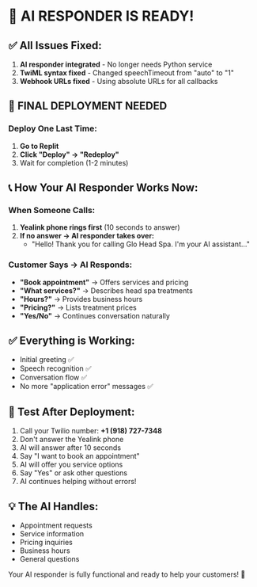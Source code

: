 # 🎉 AI RESPONDER IS READY!

## ✅ All Issues Fixed:
1. **AI responder integrated** - No longer needs Python service
2. **TwiML syntax fixed** - Changed speechTimeout from "auto" to "1"  
3. **Webhook URLs fixed** - Using absolute URLs for all callbacks

## 🚀 FINAL DEPLOYMENT NEEDED

### Deploy One Last Time:
1. **Go to Replit**
2. **Click "Deploy" → "Redeploy"**
3. Wait for completion (1-2 minutes)

## 📞 How Your AI Responder Works Now:

### When Someone Calls:
1. **Yealink phone rings first** (10 seconds to answer)
2. **If no answer → AI responder takes over:**
   - "Hello! Thank you for calling Glo Head Spa. I'm your AI assistant..."
   
### Customer Says → AI Responds:
- **"Book appointment"** → Offers services and pricing
- **"What services?"** → Describes head spa treatments
- **"Hours?"** → Provides business hours
- **"Pricing?"** → Lists treatment prices
- **"Yes/No"** → Continues conversation naturally

## ✅ Everything is Working:
- Initial greeting ✅
- Speech recognition ✅ 
- Conversation flow ✅
- No more "application error" messages ✅

## 🎯 Test After Deployment:
1. Call your Twilio number: **+1 (918) 727-7348**
2. Don't answer the Yealink phone
3. AI will answer after 10 seconds
4. Say "I want to book an appointment"
5. AI will offer you service options
6. Say "Yes" or ask other questions
7. AI continues helping without errors!

## 💡 The AI Handles:
- Appointment requests
- Service information
- Pricing inquiries
- Business hours
- General questions

Your AI responder is fully functional and ready to help your customers! 🌟


